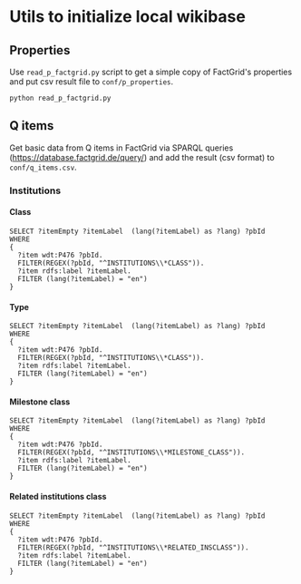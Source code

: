 # Utils to initialize local wikibase

## Properties

Use `read_p_factgrid.py` script to get a simple copy of FactGrid's properties and put csv result file to `conf/p_properties`.

```
python read_p_factgrid.py
```

## Q items

Get basic data from Q items in FactGrid via SPARQL queries (https://database.factgrid.de/query/) and add the result (csv format) to `conf/q_items.csv`.

### Institutions

#### Class

```
SELECT ?itemEmpty ?itemLabel  (lang(?itemLabel) as ?lang) ?pbId
WHERE
{
  ?item wdt:P476 ?pbId.
  FILTER(REGEX(?pbId, "^INSTITUTIONS\\*CLASS")).
  ?item rdfs:label ?itemLabel.
  FILTER (lang(?itemLabel) = "en")
}
```

#### Type

```
SELECT ?itemEmpty ?itemLabel  (lang(?itemLabel) as ?lang) ?pbId
WHERE
{
  ?item wdt:P476 ?pbId.
  FILTER(REGEX(?pbId, "^INSTITUTIONS\\*CLASS")).
  ?item rdfs:label ?itemLabel.
  FILTER (lang(?itemLabel) = "en")
}
```

#### Milestone class

```
SELECT ?itemEmpty ?itemLabel  (lang(?itemLabel) as ?lang) ?pbId
WHERE
{
  ?item wdt:P476 ?pbId.
  FILTER(REGEX(?pbId, "^INSTITUTIONS\\*MILESTONE_CLASS")).
  ?item rdfs:label ?itemLabel.
  FILTER (lang(?itemLabel) = "en")
}
```

#### Related institutions class

```
SELECT ?itemEmpty ?itemLabel  (lang(?itemLabel) as ?lang) ?pbId
WHERE
{
  ?item wdt:P476 ?pbId.
  FILTER(REGEX(?pbId, "^INSTITUTIONS\\*RELATED_INSCLASS")).
  ?item rdfs:label ?itemLabel.
  FILTER (lang(?itemLabel) = "en")
}
```


